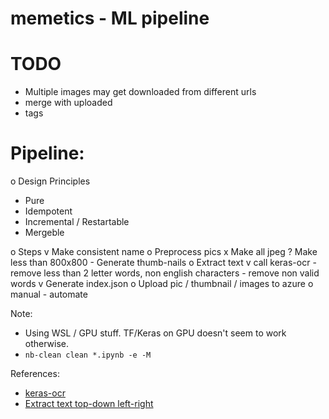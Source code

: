 # memetics - ML pipeline

# TODO

- Multiple images may get downloaded from different urls
- merge with uploaded
- tags

# Pipeline:

o Design Principles

- Pure
- Idempotent
- Incremental / Restartable
- Mergeble

o Steps
  v Make consistent name
  o Preprocess pics
  x Make all jpeg
  ? Make less than 800x800 - Generate thumb-nails
  o Extract text
  v call keras-ocr - remove less than 2 letter words, non english characters - remove non valid words
  v Generate index.json
  o Upload pic / thumbnail / images to azure
  o manual - automate

Note:

- Using WSL / GPU stuff. TF/Keras on GPU doesn't seem to work otherwise.
- `nb-clean clean *.ipynb -e -M`

References:

- [keras-ocr](https://github.com/faustomorales/keras-ocr)
- [Extract text top-down left-right](https://github.com/shegocodes/keras-ocr)
